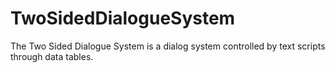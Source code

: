 # TwoSidedDialogueSystem
The Two Sided Dialogue System is a dialog system controlled by text scripts through data tables.
